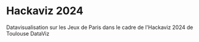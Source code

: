 # Hackaviz 2024 

Datavisualisation sur les Jeux de Paris dans le cadre de l'Hackaviz 2024 de Toulouse DataViz